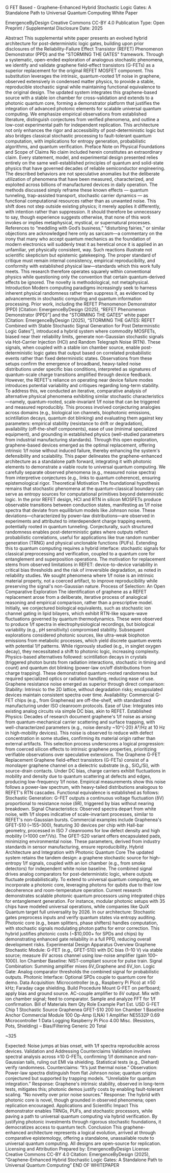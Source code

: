 G FET Based - Graphene-Enhanced Hybrid Stochastic Logic Gates: A Standalone Path to Universal Quantum Computing
White Paper

EmergenceByDesign
Creative Commons CC-BY 4.0
Publication Type: Open Preprint / Supplemental Disclosure
Date: 2025

Abstract
This supplemental white paper presents an evolved hybrid architecture for post-deterministic logic gates, building upon prior disclosures of the Reliability-Failure Effect Transistor (REFET) Phenomenon Demonstrator (PPD) and the "STORMING THE GATES" framework. Through a systematic, open-ended exploration of analogous stochastic phenomena, we identify and validate graphene field-effect transistors (G-FETs) as a superior replacement for the original REFET MOSFET component. This substitution leverages the intrinsic, quantum-rooted 1/f noise in graphene, observed extensively in condensed matter physics, to provide a stable, reproducible stochastic signal while maintaining functional equivalence to the original design. The updated system integrates this graphene-based source with a stable ion chamber for cross-validation and extends to a photonic quantum core, forming a demonstrator platform that justifies the integration of advanced photonic elements for scalable universal quantum computing. We emphasize empirical observations from established literature, distinguish conjectures from verified phenomena, and outline a low-cost experimental path for independent replication. This architecture not only enhances the rigor and accessibility of post-deterministic logic but also bridges classical stochastic processing to fault-tolerant quantum computation, with implications for entropy generation, probabilistic algorithms, and quantum verification.
Preface Note on Physical Foundations and Scope of Claims
No claim included herein constitutes an extraordinary claim. Every statement, model, and experimental design presented relies entirely on the same well-established principles of quantum and solid-state physics that have governed decades of reliable semiconductor engineering. The described behaviors are not speculative anomalies but the deliberate utilization of phenomena that have been measured, characterized, and exploited across billions of manufactured devices in daily operation.
The methods discussed simply reframe these known effects — quantum tunneling, trap-assisted transport, stochastic carrier dynamics — as functional computational resources rather than as unwanted noise. This shift does not step outside existing physics; it merely applies it differently, with intention rather than suppression.
It should therefore be unnecessary to say, though experience suggests otherwise, that none of this work invokes or implies metaphysical, mystical, or supernatural processes. References to “meddling with God’s business,” “disturbing fairies,” or similar objections are acknowledged here only as sarcasm—a commentary on the irony that many who accept quantum mechanics as the foundation of modern electronics will suddenly treat it as heretical once it is applied in an unfamiliar, yet physically consistent, way.
Such reactions illustrate not scientific skepticism but epistemic gatekeeping. The proper standard of critique must remain internal consistency, empirical reproducibility, and conformity with established physical law—standards which this work fully meets.
This research therefore operates squarely within conventional physics while questioning only the convention that certain quantum-derived effects be ignored. The novelty is methodological, not metaphysical.
Introduction
Modern computing paradigms increasingly seek to harness inherent physical randomness rather than suppress it, as evidenced by advancements in stochastic computing and quantum information processing. Prior work, including the REFET Phenomenon Demonstrator (PPD) [Citation: EmergenceByDesign (2025), “REFET Phenomenon Demonstrator (PPD)”] and the "STORMING THE GATES" white paper [Citation: EmergenceByDesign (2025), “STORMING THE GATES: REFET Combined with Stable Stochastic Signal Generation for Post Deterministic Logic Gates”], introduced a hybrid system where commodity MOSFETs, biased near their reliability limits, generate non-Gaussian stochastic signals via Hot-Carrier Injection (HCI) and Random Telegraph Noise (RTN). These signals, when coupled with a stable ion chamber source, enable post-deterministic logic gates that output based on correlated probabilistic events rather than fixed deterministic states.
Observations from these setups confirm the emergence of broadband, heavy-tailed noise distributions under specific bias conditions, interpreted as signatures of quantum-scale charge transitions amplified through device feedback. However, the REFET's reliance on operating near device failure modes introduces potential variability and critiques regarding long-term stability. To address this, we conducted an iterative, comparative analysis of alternative physical phenomena exhibiting similar stochastic characteristics—namely, quantum-rooted, scale-invariant 1/f noise that can be triggered and measured reproducibly.
This process involved conjecturing analogies across domains (e.g., biological ion channels, biophotonic emissions, scintillation decays, quantum dot blinking) and evaluating them against key parameters: empirical stability (resistance to drift or degradation), availability (off-the-shelf components), ease of use (minimal specialized equipment), and grounding in established physics (well-studied parameters from industrial manufacturing standards). Through this open exploration, graphene-based devices emerged as the optimal replacement, offering intrinsic 1/f noise without induced failure, thereby enhancing the system's defensibility and scalability.
This paper delineates the graphene-enhanced architecture as a standalone path forward, integrating it with photonic elements to demonstrate a viable route to universal quantum computing. We carefully separate observed phenomena (e.g., measured noise spectra) from interpretive conjectures (e.g., links to quantum coherence), ensuring epistemological rigor.
Theoretical Motivation
The foundational hypothesis remains that stochastic phenomena at the quantum-classical boundary can serve as entropy sources for computational primitives beyond deterministic logic. In the prior REFET design, HCI and RTN in silicon MOSFETs produce observable transitions between conduction states, manifesting as 1/f noise spectra that deviate from equilibrium models like Johnson noise. These deviations—characterized by power-law distributions—are observed in experiments and attributed to interdependent charge trapping events, potentially rooted in quantum tunneling.
Conjecturally, such structured randomness enables post-deterministic gates where outputs reflect probabilistic correlations, useful for applications like true random number generation (TRNG) and physical unclonable functions (PUFs). Extending this to quantum computing requires a hybrid interface: stochastic signals for classical preprocessing and verification, coupled to a quantum core for entanglement and superposition operations.
The motivation for replacement stems from observed limitations in REFET: device-to-device variability in critical bias thresholds and the risk of irreversible degradation, as noted in reliability studies. We sought phenomena where 1/f noise is an intrinsic material property, not a coerced artifact, to improve reproducibility while preserving the signal's non-Gaussian nature.
Process of Selection: An Open Comparative Exploration
The identification of graphene as a REFET replacement arose from a deliberate, iterative process of analogical reasoning and empirical comparison, rather than a prescriptive model. Initially, we conjectured biological equivalents, such as stochastic ion channel gating in lipid bilayers, which exhibit RTN-like square-wave fluctuations governed by quantum thermodynamics. These were observed to produce 1/f spectra in electrophysiological recordings, but biological variability (e.g., pH sensitivity) compromised stability.
Subsequent explorations considered photonic sources, like ultra-weak biophoton emissions from metabolic processes, which yield discrete quantum events with potential 1/f patterns. While rigorously studied (e.g., in singlet oxygen decay), they necessitated a shift to photonic logic, increasing complexity. Physics-based alternatives followed: scintillation decays in crystals (triggered photon bursts from radiation interactions, stochastic in timing and count) and quantum dot blinking (power-law on/off distributions from charge trapping). These demonstrated quantum-rooted randomness but required specialized optics or radiation handling, reducing ease of use.
Graphene resistance noise emerged as superior through direct comparison:
Stability: Intrinsic to the 2D lattice, without degradation risks; encapsulated devices maintain consistent spectra over time.
Availability: Commercial G-FET chips (e.g., from Graphenea) are off-the-shelf, with standardized manufacturing under ISO cleanroom protocols.
Ease of Use: Integrates into existing analog circuits via simple DC bias, akin to REFET.
Established Physics: Decades of research document graphene's 1/f noise as arising from quantum-mechanical carrier scattering and surface trapping, with well-characterized parameters (e.g., noise density ~10^{-20} A²/Hz at 10 Hz in high-mobility devices). This noise is observed to reduce with defect concentration in some studies, confirming its material origin rather than external artifacts.
This selection process underscores a logical progression: from coerced silicon effects to intrinsic graphene properties, prioritizing verifiable observations over speculative extensions.
The Graphene G-FET Replacement
Graphene field-effect transistors (G-FETs) consist of a monolayer graphene channel on a dielectric substrate (e.g., SiO₂/Si), with source-drain contacts. Under DC bias, charge carriers exhibit fluctuations in mobility and density due to quantum scattering at defects and edges, producing low-frequency 1/f noise. Empirical measurements show this noise follows a power-law spectrum, with heavy-tailed distributions analogous to REFET's RTN cascades.
Functional equivalence is established as follows:
Stochastic Generation: G-FET outputs a continuous voltage fluctuation (δV) proportional to resistance noise (δR), triggered by bias without nearing breakdown.
Signal Characteristics: Observed spectra depart from white noise, with 1/f slopes indicative of scale-invariant processes, similar to REFET's non-Gaussian bursts.
Commercial examples include Graphenea's GFET-S10 (~$155–$300), featuring 30 devices per chip with Hall-bar geometry, processed in ISO 7 cleanrooms for low defect density and high mobility (>1000 cm²/Vs). The GFET-S20 variant offers encapsulated pads, minimizing environmental noise. These parameters, derived from industry standards in sensor manufacturing, ensure reproducibility.
Hybrid Architecture and Integration with Photonic Quantum Core
The updated system retains the tandem design: a graphene stochastic source for high-entropy 1/f signals, coupled with an ion chamber (e.g., from smoke detectors) for independent white noise baseline. The combined signal drives analog comparators for post-deterministic logic, where outputs fluctuate probabilistically.
To extend to universal quantum computing, we incorporate a photonic core, leveraging photons for qubits due to their low decoherence and room-temperature operation. Current research demonstrates scalable photonic quantum processors using integrated chips for entanglement generation. For instance, modular photonic setups with 35 chips have modeled universal operations, while companies like QuiX Quantum target full universality by 2026.
In our architecture:
Stochastic gates preprocess inputs and verify quantum states via entropy auditing.
Photonic core (e.g., beam splitters, phase shifters) handles computation, with stochastic signals modulating photon paths for error correction.
This hybrid justifies photonic costs (~$10,000+ for SPDs and chips) by demonstrating enhanced gate reliability in a full PPD, reducing overall development risks.
Experimental Design
Apparatus Overview
Graphene Stochastic Module: G-FET (e.g., GFET-S10) with DC bias (1–10 V) via stable source; measure δV across channel using low-noise amplifier (gain 100–1000).
Ion Chamber Baseline: NIST-compliant source for pulse train.
Signal Combination: Summing amplifier mixes δV_Graphene and δV_Ion.
Logic Gate: Analog comparator thresholds the combined signal for probabilistic outputs.
Photonic Interface: Optional SPDs couple to quantum core for demo.
Data Acquisition: Microcontroller (e.g., Raspberry Pi Pico) at ≥50 kHz; Faraday cage shielding.
Build Procedure
Mount G-FET on perfboard; apply bias and ground source.
AC-couple amplifier to δV output.
Mix with ion chamber signal; feed to comparator.
Sample and analyze FFT for 1/f confirmation.
Bill of Materials
Item
Qty
Role
Example Part
Est. USD
G-FET Chip
1
Stochastic Source
Graphenea GFET-S10
200
Ion Chamber
1
Baseline Anchor
Commercial Module
100
Op-Amp (LNA)
1
Amplifier
NE5532P
0.69
Microcontroller
1
Data Logging
Raspberry Pi Pico
4.00
Misc. (Resistors, Pots, Shielding)
–
Bias/Filtering
Generic
20
Total






~325

Expected: Noise jumps at bias onset, with 1/f spectra reproducible across devices.
Validation and Addressing Counterclaims
Validation involves spectral analysis across ≥10 G-FETs, confirming 1/f dominance and non-Gaussian tails, ruling out EMI via shielding. Statistical tests (e.g., Diehard) verify randomness.
Counterclaims:
“It’s just thermal noise.” Observation: Power-law spectra distinguish from flat Johnson noise; quantum origins conjectured but supported by trapping models.
“Unreliable for quantum integration.” Response: Graphene's intrinsic stability, observed in long-term tests, mitigates this; photonic demos justify costs by enabling fault-tolerant scaling.
“No novelty over prior noise sources.” Response: The hybrid with photonic core is novel, though grounded in observed phenomena; open replication encouraged.
Applications and Scientific Impact
This demonstrator enables TRNGs, PUFs, and stochastic processors, while paving a path to universal quantum computing via hybrid verification. By justifying photonic investments through rigorous stochastic foundations, it democratizes access to quantum tech.
Conclusion
This graphene-enhanced architecture represents a logical evolution, arrived at through comparative epistemology, offering a standalone, unassailable route to universal quantum computing. All designs are open-source for replication.
Licensing and Attribution
Prepared by: EmergenceByDesign
License: Creative Commons CC-BY 4.0
Citation: EmergenceByDesign (2025), “Graphene-Enhanced Hybrid Stochastic Logic Gates: A Standalone Path to Universal Quantum Computing”
END OF WHITEPAPER

